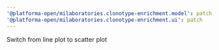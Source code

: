 ```yaml
---
'@platforma-open/milaboratories.clonotype-enrichment.model': patch
'@platforma-open/milaboratories.clonotype-enrichment.ui': patch
---
```


Switch from line plot to scatter plot
